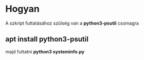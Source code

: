 # Hogyan
A szkript futtatásához szülség van a **python3-psutil** csomagra
## apt install python3-psutil
majd futtatni
**python3 systeminfo.py**
